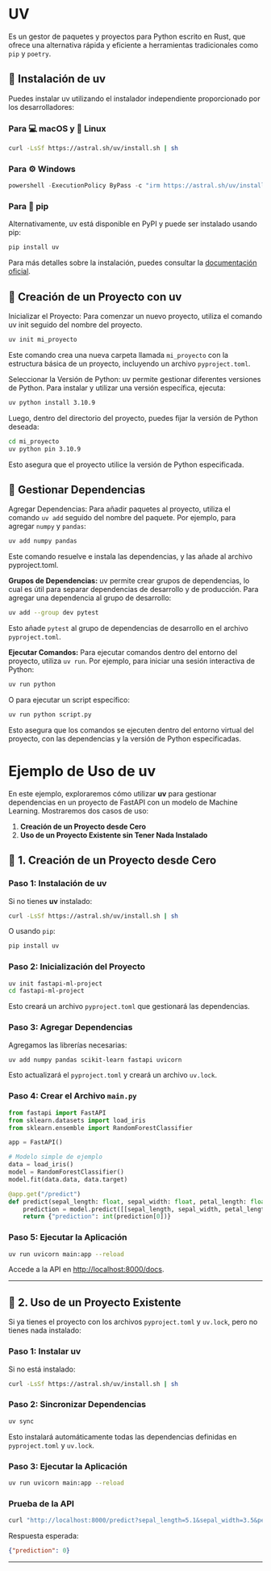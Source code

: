 # UV

Es un gestor de paquetes y proyectos para Python escrito en Rust, que ofrece una alternativa rápida y eficiente a herramientas tradicionales como `pip` y `poetry`.

## 🚀 Instalación de uv

Puedes instalar uv utilizando el instalador independiente proporcionado por los desarrolladores:

### Para 💻 macOS y 🐧 Linux

```bash
curl -LsSf https://astral.sh/uv/install.sh | sh
```

### Para ⚙️ Windows

```powershell
powershell -ExecutionPolicy ByPass -c "irm https://astral.sh/uv/install.ps1 | iex"
```

### Para 🔩 pip

Alternativamente, uv está disponible en PyPI y puede ser instalado usando pip:

```bash
pip install uv
```

Para más detalles sobre la instalación, puedes consultar la [documentación oficial](https://docs.astral.sh/uv/).

## 📌 Creación de un Proyecto con uv

Inicializar el Proyecto: Para comenzar un nuevo proyecto, utiliza el comando uv init seguido del nombre del proyecto.

```bash
uv init mi_proyecto
```

Este comando crea una nueva carpeta llamada `mi_proyecto` con la estructura básica de un proyecto, incluyendo un archivo `pyproject.toml`.

Seleccionar la Versión de Python: uv permite gestionar diferentes versiones de Python. Para instalar y utilizar una versión específica, ejecuta:

```bash
uv python install 3.10.9
```

Luego, dentro del directorio del proyecto, puedes fijar la versión de Python deseada:

```bash
cd mi_proyecto
uv python pin 3.10.9
```

Esto asegura que el proyecto utilice la versión de Python especificada.

## 🔗 Gestionar Dependencias

Agregar Dependencias: Para añadir paquetes al proyecto, utiliza el comando `uv add` seguido del nombre del paquete. Por ejemplo, para agregar `numpy` y `pandas`:

```bash
uv add numpy pandas
```

Este comando resuelve e instala las dependencias, y las añade al archivo pyproject.toml.

**Grupos de Dependencias:** uv permite crear grupos de dependencias, lo cual es útil para separar dependencias de desarrollo y de producción. Para agregar una dependencia al grupo de desarrollo:
```bash
uv add --group dev pytest
```

Esto añade `pytest` al grupo de dependencias de desarrollo en el archivo `pyproject.toml`.

**Ejecutar Comandos:** Para ejecutar comandos dentro del entorno del proyecto, utiliza `uv run`. Por ejemplo, para iniciar una sesión interactiva de Python:
```bash
uv run python
```

O para ejecutar un script específico:
```bash
uv run python script.py
```

Esto asegura que los comandos se ejecuten dentro del entorno virtual del proyecto, con las dependencias y la versión de Python especificadas.


# Ejemplo de Uso de **uv** 

En este ejemplo, exploraremos cómo utilizar **uv** para gestionar dependencias en un proyecto de FastAPI con un modelo de Machine Learning. Mostraremos dos casos de uso:

1. **Creación de un Proyecto desde Cero**
2. **Uso de un Proyecto Existente sin Tener Nada Instalado**

## 🚀 1. Creación de un Proyecto desde Cero

### Paso 1: Instalación de **uv**

Si no tienes **uv** instalado:

```bash
curl -LsSf https://astral.sh/uv/install.sh | sh
```

O usando `pip`:

```bash
pip install uv
```

### Paso 2: Inicialización del Proyecto

```bash
uv init fastapi-ml-project
cd fastapi-ml-project
```

Esto creará un archivo `pyproject.toml` que gestionará las dependencias.

### Paso 3: Agregar Dependencias

Agregamos las librerías necesarias:

```bash
uv add numpy pandas scikit-learn fastapi uvicorn
```

Esto actualizará el `pyproject.toml` y creará un archivo `uv.lock`.

### Paso 4: Crear el Archivo `main.py`

```python
from fastapi import FastAPI
from sklearn.datasets import load_iris
from sklearn.ensemble import RandomForestClassifier

app = FastAPI()

# Modelo simple de ejemplo
data = load_iris()
model = RandomForestClassifier()
model.fit(data.data, data.target)

@app.get("/predict")
def predict(sepal_length: float, sepal_width: float, petal_length: float, petal_width: float):
    prediction = model.predict([[sepal_length, sepal_width, petal_length, petal_width]])
    return {"prediction": int(prediction[0])}
```

### Paso 5: Ejecutar la Aplicación

```bash
uv run uvicorn main:app --reload
```

Accede a la API en [http://localhost:8000/docs](http://localhost:8000/docs).

---

## 🔄 2. Uso de un Proyecto Existente

Si ya tienes el proyecto con los archivos `pyproject.toml` y `uv.lock`, pero no tienes nada instalado:

### Paso 1: Instalar **uv**

Si no está instalado:

```bash
curl -LsSf https://astral.sh/uv/install.sh | sh
```

### Paso 2: Sincronizar Dependencias

```bash
uv sync
```

Esto instalará automáticamente todas las dependencias definidas en `pyproject.toml` y `uv.lock`.

### Paso 3: Ejecutar la Aplicación

```bash
uv run uvicorn main:app --reload
```

### Prueba de la API

```bash
curl "http://localhost:8000/predict?sepal_length=5.1&sepal_width=3.5&petal_length=1.4&petal_width=0.2"
```

Respuesta esperada:

```json
{"prediction": 0}
```

---